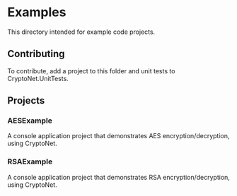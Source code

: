 # Examples

This directory intended for example code projects.

## Contributing
To contribute, add a project to this folder and unit tests to CryptoNet.UnitTests.

## Projects

### AESExample
A console application project that demonstrates AES encryption/decryption, using CryptoNet.

### RSAExample
A console application project that demonstrates RSA encryption/decryption, using CryptoNet.
